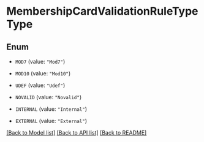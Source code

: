 # MembershipCardValidationRuleTypeType

## Enum


* `MOD7` (value: `"Mod7"`)

* `MOD10` (value: `"Mod10"`)

* `UDEF` (value: `"Udef"`)

* `NOVALID` (value: `"Novalid"`)

* `INTERNAL` (value: `"Internal"`)

* `EXTERNAL` (value: `"External"`)


[[Back to Model list]](../README.md#documentation-for-models) [[Back to API list]](../README.md#documentation-for-api-endpoints) [[Back to README]](../README.md)


